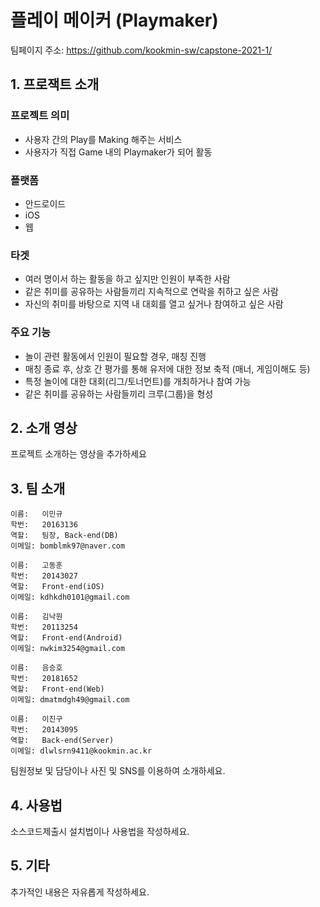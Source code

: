 # 플레이 메이커 (Playmaker)

팀페이지 주소: https://github.com/kookmin-sw/capstone-2021-1/

## 1. 프로잭트 소개

### 프로젝트 의미

* 사용자 간의 Play를 Making 해주는 서비스
* 사용자가 직접 Game 내의 Playmaker가 되어 활동


### 플랫폼

* 안드로이드
* iOS
* 웹

### 타겟

* 여러 명이서 하는 활동을 하고 싶지만 인원이 부족한 사람
* 같은 취미를 공유하는 사람들끼리 지속적으로 연락을 취하고 싶은 사람
* 자신의 취미를 바탕으로 지역 내 대회를 열고 싶거나 참여하고 싶은 사람
            
### 주요 기능

* 놀이 관련 활동에서 인원이 필요할 경우, 매칭 진행
* 매칭 종료 후, 상호 간 평가를 통해 유저에 대한 정보 축적 (매너, 게임이해도 등)
* 특정 놀이에 대한 대회(리그/토너먼트)를 개최하거나 참여 가능
* 같은 취미를 공유하는 사람들끼리 크루(그룹)을 형성

## 2. 소개 영상

프로젝트 소개하는 영상을 추가하세요

## 3. 팀 소개
~~~~~~~~~~
이름:   이민규
학번:   20163136
역할:   팀장, Back-end(DB)
이메일: bomblmk97@naver.com
~~~~~~~~~~
~~~~~~~~~~
이름:   고동훈
학번:   20143027
역할:   Front-end(iOS)
이메일: kdhkdh0101@gmail.com
~~~~~~~~~~
~~~~~~~~~~
이름:   김낙원
학번:   20113254
역할:   Front-end(Android)
이메일: nwkim3254@gmail.com
~~~~~~~~~~
~~~~~~~~~~
이름:   음승호
학번:   20181652
역할:   Front-end(Web)
이메일: dmatmdgh49@gmail.com
~~~~~~~~~~
~~~~~~~~~~
이름:   이진구
학번:   20143095
역할:   Back-end(Server)
이메일: dlwlsrn9411@kookmin.ac.kr
~~~~~~~~~~

팀원정보 및 담당이나 사진 및 SNS를 이용하여 소개하세요.

## 4. 사용법

소스코드제출시 설치법이나 사용법을 작성하세요.

## 5. 기타

추가적인 내용은 자유롭게 작성하세요.


